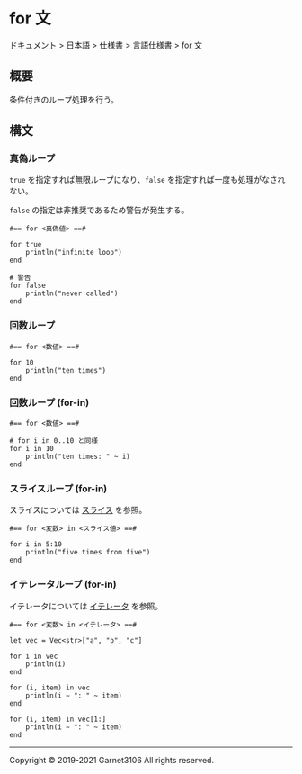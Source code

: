 # for 文

[ドキュメント](../../../../index.md) > [日本語](../../../index.md) > [仕様書](../../index.md) > [言語仕様書](../index.md) > [for 文](./index.md)

## 概要

条件付きのループ処理を行う。

## 構文

### 真偽ループ

`true` を指定すれば無限ループになり、`false` を指定すれば一度も処理がなされない。

`false` の指定は非推奨であるため警告が発生する。

```
#== for <真偽値> ==#

for true
    println("infinite loop")
end

# 警告
for false
    println("never called")
end
```

### 回数ループ

```
#== for <数値> ==#

for 10
    println("ten times")
end
```

### 回数ループ (for-in)

```
#== for <数値> ==#

# for i in 0..10 と同様
for i in 10
    println("ten times: " ~ i)
end
```

### スライスループ (for-in)

スライスについては [スライス](../slice/index.md) を参照。

```
#== for <変数> in <スライス値> ==#

for i in 5:10
    println("five times from five")
end
```

### イテレータループ (for-in)

イテレータについては [イテレータ](../iterator/index.md) を参照。

```
#== for <変数> in <イテレータ> ==#

let vec = Vec<str>["a", "b", "c"]

for i in vec
    println(i)
end

for (i, item) in vec
    println(i ~ ": " ~ item)
end

for (i, item) in vec[1:]
    println(i ~ ": " ~ item)
end
```

---

Copyright © 2019-2021 Garnet3106 All rights reserved.

